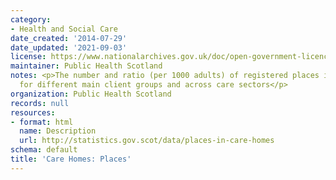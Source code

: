 ```yaml
---
category:
- Health and Social Care
date_created: '2014-07-29'
date_updated: '2021-09-03'
license: https://www.nationalarchives.gov.uk/doc/open-government-licence/version/3/
maintainer: Public Health Scotland
notes: <p>The number and ratio (per 1000 adults) of registered places in care homes,
  for different main client groups and across care sectors</p>
organization: Public Health Scotland
records: null
resources:
- format: html
  name: Description
  url: http://statistics.gov.scot/data/places-in-care-homes
schema: default
title: 'Care Homes: Places'
---
```

